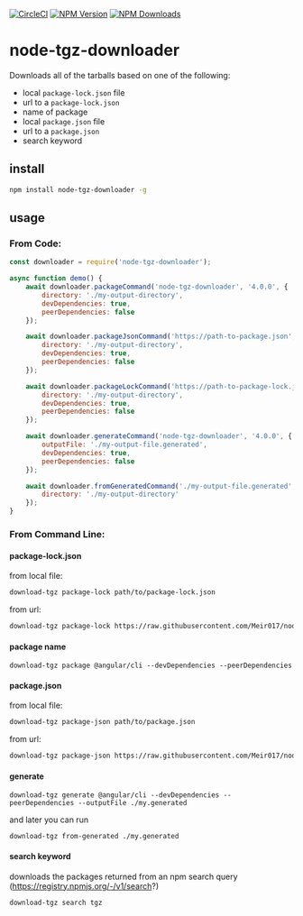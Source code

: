 [![CircleCI](https://circleci.com/gh/Meir017/node-tgz-downloader/tree/master.svg?style=svg)](https://circleci.com/gh/Meir017/node-tgz-downloader/tree/master)
[![NPM Version][npm-image]][npm-url]
[![NPM Downloads][downloads-image]][downloads-url]

# node-tgz-downloader
Downloads all of the tarballs based on one of the following:

- local `package-lock.json` file
- url to a `package-lock.json`
- name of package
- local `package.json` file
- url to a `package.json`
- search keyword

## install

```bash
npm install node-tgz-downloader -g
```

## usage

### From Code:

```js
const downloader = require('node-tgz-downloader');

async function demo() {
    await downloader.packageCommand('node-tgz-downloader', '4.0.0', {
        directory: './my-output-directory',
        devDependencies: true,
        peerDependencies: false
    });

    await downloader.packageJsonCommand('https://path-to-package.json', {
        directory: './my-output-directory',
        devDependencies: true,
        peerDependencies: false
    });

    await downloader.packageLockCommand('https://path-to-package-lock.json', {
        directory: './my-output-directory',
        devDependencies: true,
        peerDependencies: false
    });

    await downloader.generateCommand('node-tgz-downloader', '4.0.0', {
        outputFile: './my-output-file.generated',
        devDependencies: true,
        peerDependencies: false
    });

    await downloader.fromGeneratedCommand('./my-output-file.generated', {
        directory: './my-output-directory'
    });
}
```

### From Command Line:

#### package-lock.json

from local file:

```bash
download-tgz package-lock path/to/package-lock.json
```

from url:

```bash
download-tgz package-lock https://raw.githubusercontent.com/Meir017/node-tgz-downloader/master/package-lock.json
```

#### package name

```base
download-tgz package @angular/cli --devDependencies --peerDependencies
```

#### package.json

from local file:

```bash
download-tgz package-json path/to/package.json
```

from url:

```bash
download-tgz package-json https://raw.githubusercontent.com/Meir017/node-tgz-downloader/master/package.json
```

#### generate

```base
download-tgz generate @angular/cli --devDependencies --peerDependencies --outputFile ./my.generated
```

and later you can run

```base
download-tgz from-generated ./my.generated
```

#### search keyword

downloads the packages returned from an npm search query (https://registry.npmjs.org/-/v1/search?)

```base
download-tgz search tgz
```

[npm-image]: https://img.shields.io/npm/v/node-tgz-downloader.svg
[npm-url]: https://npmjs.org/package/node-tgz-downloader
[downloads-image]: https://img.shields.io/npm/dm/node-tgz-downloader.svg
[downloads-url]: https://npmjs.org/package/node-tgz-downloader